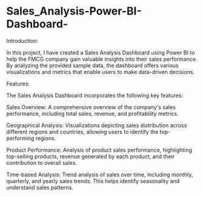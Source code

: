 # Sales_Analysis-Power-BI-Dashboard-


Introduction:

In this project, I have created a Sales Analysis Dashboard using Power BI to help the FMCG company gain valuable insights into their sales performance. By analyzing the provided sample data, the dashboard offers various visualizations and metrics that enable users to make data-driven decisions.

Features:

The Sales Analysis Dashboard incorporates the following key features:

Sales Overview: A comprehensive overview of the company's sales performance, including total sales, revenue, and profitability metrics.

Geographical Analysis: Visualizations depicting sales distribution across different regions and countries, allowing users to identify the top-performing regions.

Product Performance: Analysis of product sales performance, highlighting top-selling products, revenue generated by each product, and their contribution to overall sales.

Time-based Analysis: Trend analysis of sales over time, including monthly, quarterly, and yearly sales trends. This helps identify seasonality and understand sales patterns.

